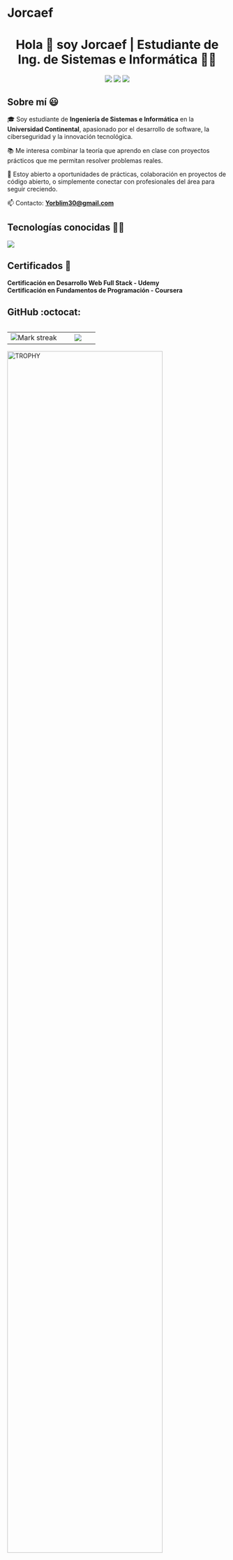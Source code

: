 # Jorcaef

<h1 align="center">Hola 👋 soy Jorcaef | Estudiante de Ing. de Sistemas e Informática 👨‍💻</h1>

<p align="center">
  <a href="https://linkedin.com/in/tuperfil" target="blank"><img src="https://img.shields.io/badge/LinkedIn-0077B5?style=for-the-badge&logo=linkedin&logoColor=white" /></a>
  <a href="mailto:tuemail@gmail.com"><img src="https://img.shields.io/badge/Gmail-D14836?style=for-the-badge&logo=gmail&logoColor=white" /></a>
  <a href="https://github.com/tuusuario"><img src="https://img.shields.io/badge/GitHub-100000?style=for-the-badge&logo=github&logoColor=white" /></a>
</p>

<h2>Sobre mí 😃</h2>

<p>
🎓 Soy estudiante de <strong>Ingeniería de Sistemas e Informática</strong> en la <strong>Universidad Continental</strong>, apasionado por el desarrollo de software, la ciberseguridad y la innovación tecnológica.
  
📚 Me interesa combinar la teoría que aprendo en clase con proyectos prácticos que me permitan resolver problemas reales.

🚀 Estoy abierto a oportunidades de prácticas, colaboración en proyectos de código abierto, o simplemente conectar con profesionales del área para seguir creciendo.

📫 Contacto: <strong>Yorblim30@gmail.com</strong>
</p>

<h2>Tecnologías conocidas 👨‍💻</h2>

<p align="left">
  <a href="https://skillicons.dev">
    <img src="https://skillicons.dev/icons?i=androidstudio,cs,cpp,java,php,py,css,html,mysql,vscode,linux,ps&perline=12" />
  </a>
  </a>
</p>

<h2>Certificados 📜</h2>

<p>
  <strong>Certificación en Desarrollo Web Full Stack - Udemy</strong>
  <br>
  <strong>Certificación en Fundamentos de Programación - Coursera</strong>
</p>

<h2>GitHub :octocat:</h2>
<p align="center">
<table align="left">
<tr border="none">
<td width="60%" align="center">
  <img  title="🔥 Get streak stats for your profile at git.io/streak-stats" alt="Mark streak" src="https://github-readme-streak-stats.herokuapp.com/?user=unsimpledev&theme=dark&hide_border=false" /> 
</td>

<td width="40%" align="center">
  <img  align="center"  src="https://github-readme-stats.anuraghazra1.vercel.app/api/top-langs/?username=unsimpledev&theme=dark&hide_border=false&no-bg=true&no-frame=true&langs_count=10"/>
</td>
</tr>
</table>

<div align=left>
  <a href="https://github.com/ryo-ma/github-profile-trophy" title="Go to Source">
      <img align="center" width=84% src="https://github-profile-trophy.vercel.app/?username=unsimpledev&theme=radical&row=1&column=7&margin-h=15&margin-w=5&no-bg=true" alt="TROPHY" />
    </a>
</div>

</p>        
